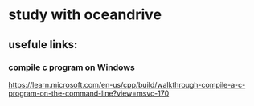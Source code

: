 # study with oceandrive


## usefule links:
### compile c program on Windows
https://learn.microsoft.com/en-us/cpp/build/walkthrough-compile-a-c-program-on-the-command-line?view=msvc-170
